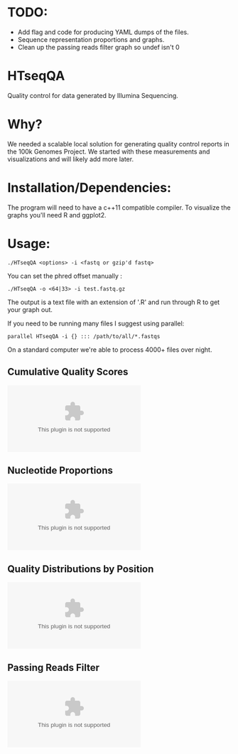 
TODO:
======
- Add flag and code for producing YAML dumps of the files.
- Sequence representation proportions and graphs.
- Clean up the passing reads filter graph so undef isn't 0



HTseqQA
=======
Quality control for data generated by Illumina Sequencing. 

Why?
=======
We needed a scalable local solution for generating quality control reports in the 100k Genomes Project.
We started with these measurements and visualizations and will likely add more later.

Installation/Dependencies:
==========================
The program will need to have a c++11 compatible compiler. To visualize the graphs you'll need R and ggplot2. 

Usage:
=======

`./HTseqQA <options> -i <fastq or gzip'd fastq> `

You can set the phred offset manually :

`./HTseqQA -o <64|33> -i test.fastq.gz`

The output is a text file with an extension of '.R' and run through R to get your graph out.

If you need to be running many files I suggest using parallel:

`parallel HTseqQA -i {} ::: /path/to/all/*.fastqs`

On a standard computer we're able to process 4000+ files over night. 

Cumulative Quality Scores
--------------------------
![Cumulative Quality Scores Graph](https://github.com/dylanstorey/HTseqQA/blob/master/documentation/test.cqs.ps)

Nucleotide Proportions
---------------------------
![Nucleotide Proportions](https://github.com/dylanstorey/HTseqQA/blob/master/documentation/test.ntbps.ps)

Quality Distributions by Position
----------------------------------
![Quality Distributions by Position](https://github.com/dylanstorey/HTseqQA/blob/master/documentation/test.qdbs.ps)

Passing Reads Filter
--------------------
![Passing Reads Filter](https://github.com/dylanstorey/HTseqQA/blob/master/documentation/tst.prf.ps)

